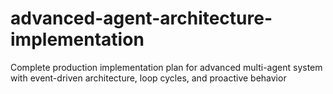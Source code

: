 # advanced-agent-architecture-implementation
Complete production implementation plan for advanced multi-agent system with event-driven architecture, loop cycles, and proactive behavior
